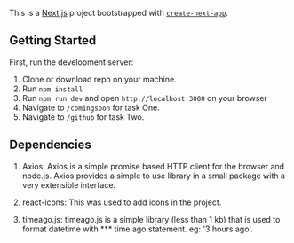 This is a [Next.js](https://nextjs.org/) project bootstrapped with [`create-next-app`](https://github.com/vercel/next.js/tree/canary/packages/create-next-app).

## Getting Started

First, run the development server:

1. Clone or download repo on your machine.
2. Run `npm install`
3. Run `npm run dev` and open `http://localhost:3000` on your browser
4. Navigate to `/comingsoon` for task One.
5. Navigate to `/github` for task Two.

## Dependencies

1. Axios: Axios is a simple promise based HTTP client for the browser and node.js. Axios provides a simple to use library in a small package with a very extensible interface.

2. react-icons: This was used to add icons in the project.

3. timeago.js: timeago.js is a simple library (less than 1 kb) that is used to format datetime with \*\*\* time ago statement. eg: '3 hours ago'.
